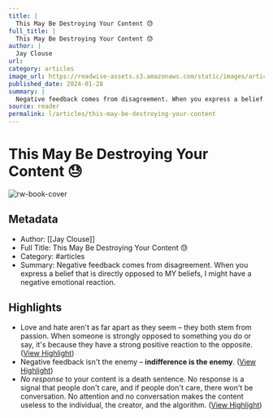 ```yaml
---
title: |
  This May Be Destroying Your Content 😓
full_title: |
  This May Be Destroying Your Content 😓
author: |
  Jay Clouse
url: 
category: articles
image_url: https://readwise-assets.s3.amazonaws.com/static/images/article0.00998d930354.png
published_date: 2024-01-28
summary: |
  Negative feedback comes from disagreement. When you express a belief that is directly opposed to MY beliefs, I might have a negative emotional reaction.
source: reader
permalink: l/articles/this-may-be-destroying-your-content
---
```

# This May Be Destroying Your Content 😓

![rw-book-cover](https://readwise-assets.s3.amazonaws.com/static/images/article0.00998d930354.png)

## Metadata
- Author: [[Jay Clouse]]
- Full Title: This May Be Destroying Your Content 😓
- Category: #articles
- Summary: Negative feedback comes from disagreement. When you express a belief that is directly opposed to MY beliefs, I might have a negative emotional reaction.

## Highlights
- Love and hate aren't as far apart as they seem – they both stem from passion. When someone is strongly opposed to something you do or say, it's because they have a strong positive reaction to the opposite. ([View Highlight](https://read.readwise.io/read/01hnd8d3qw86vz14zps8qzn6c2))
- Negative feedback isn't the enemy – **indifference is the enemy**. ([View Highlight](https://read.readwise.io/read/01hnd8dkjh520k0g0xtj0zvqcf))
- *No response* to your content is a death sentence. No response is a signal that people don't care, and if people don't care, there won't be conversation. No attention and no conversation makes the content useless to the individual, the creator, and the algorithm. ([View Highlight](https://read.readwise.io/read/01hnd8ebshatj4rp9vc3kj1bee))


